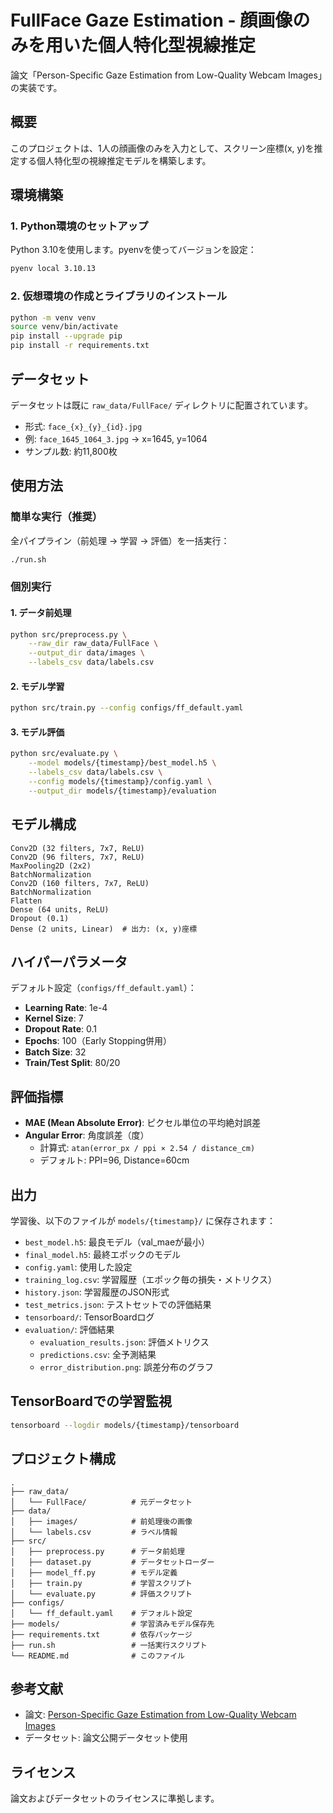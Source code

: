 # FullFace Gaze Estimation - 顔画像のみを用いた個人特化型視線推定

論文「Person-Specific Gaze Estimation from Low-Quality Webcam Images」の実装です。

## 概要

このプロジェクトは、1人の顔画像のみを入力として、スクリーン座標(x, y)を推定する個人特化型の視線推定モデルを構築します。

## 環境構築

### 1. Python環境のセットアップ

Python 3.10を使用します。pyenvを使ってバージョンを設定：

```bash
pyenv local 3.10.13
```

### 2. 仮想環境の作成とライブラリのインストール

```bash
python -m venv venv
source venv/bin/activate
pip install --upgrade pip
pip install -r requirements.txt
```

## データセット

データセットは既に `raw_data/FullFace/` ディレクトリに配置されています。

- 形式: `face_{x}_{y}_{id}.jpg`
- 例: `face_1645_1064_3.jpg` → x=1645, y=1064
- サンプル数: 約11,800枚

## 使用方法

### 簡単な実行（推奨）

全パイプライン（前処理 → 学習 → 評価）を一括実行：

```bash
./run.sh
```

### 個別実行

#### 1. データ前処理

```bash
python src/preprocess.py \
    --raw_dir raw_data/FullFace \
    --output_dir data/images \
    --labels_csv data/labels.csv
```

#### 2. モデル学習

```bash
python src/train.py --config configs/ff_default.yaml
```

#### 3. モデル評価

```bash
python src/evaluate.py \
    --model models/{timestamp}/best_model.h5 \
    --labels_csv data/labels.csv \
    --config models/{timestamp}/config.yaml \
    --output_dir models/{timestamp}/evaluation
```

## モデル構成

```
Conv2D (32 filters, 7x7, ReLU)
Conv2D (96 filters, 7x7, ReLU)
MaxPooling2D (2x2)
BatchNormalization
Conv2D (160 filters, 7x7, ReLU)
BatchNormalization
Flatten
Dense (64 units, ReLU)
Dropout (0.1)
Dense (2 units, Linear)  # 出力: (x, y)座標
```

## ハイパーパラメータ

デフォルト設定（`configs/ff_default.yaml`）：

- **Learning Rate**: 1e-4
- **Kernel Size**: 7
- **Dropout Rate**: 0.1
- **Epochs**: 100（Early Stopping併用）
- **Batch Size**: 32
- **Train/Test Split**: 80/20

## 評価指標

- **MAE (Mean Absolute Error)**: ピクセル単位の平均絶対誤差
- **Angular Error**: 角度誤差（度）
  - 計算式: `atan(error_px / ppi × 2.54 / distance_cm)`
  - デフォルト: PPI=96, Distance=60cm

## 出力

学習後、以下のファイルが `models/{timestamp}/` に保存されます：

- `best_model.h5`: 最良モデル（val_maeが最小）
- `final_model.h5`: 最終エポックのモデル
- `config.yaml`: 使用した設定
- `training_log.csv`: 学習履歴（エポック毎の損失・メトリクス）
- `history.json`: 学習履歴のJSON形式
- `test_metrics.json`: テストセットでの評価結果
- `tensorboard/`: TensorBoardログ
- `evaluation/`: 評価結果
  - `evaluation_results.json`: 評価メトリクス
  - `predictions.csv`: 全予測結果
  - `error_distribution.png`: 誤差分布のグラフ

## TensorBoardでの学習監視

```bash
tensorboard --logdir models/{timestamp}/tensorboard
```

## プロジェクト構成

```
.
├── raw_data/
│   └── FullFace/          # 元データセット
├── data/
│   ├── images/            # 前処理後の画像
│   └── labels.csv         # ラベル情報
├── src/
│   ├── preprocess.py      # データ前処理
│   ├── dataset.py         # データセットローダー
│   ├── model_ff.py        # モデル定義
│   ├── train.py           # 学習スクリプト
│   └── evaluate.py        # 評価スクリプト
├── configs/
│   └── ff_default.yaml    # デフォルト設定
├── models/                # 学習済みモデル保存先
├── requirements.txt       # 依存パッケージ
├── run.sh                 # 一括実行スクリプト
└── README.md              # このファイル
```

## 参考文献

- 論文: [Person-Specific Gaze Estimation from Low-Quality Webcam Images](https://www.mdpi.com/1424-8220/23/8/4138)
- データセット: 論文公開データセット使用

## ライセンス

論文およびデータセットのライセンスに準拠します。
